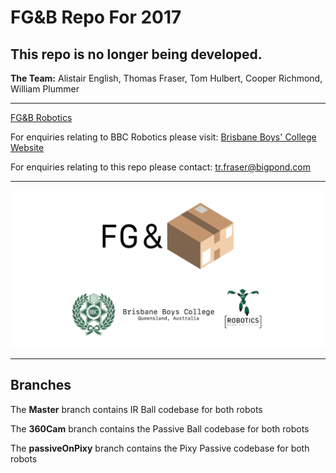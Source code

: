 # **FG&B** Repo For 2017

## This repo is no longer being developed.

**The Team:** Alistair English, Thomas Fraser, Tom Hulbert, Cooper Richmond, William Plummer

-------------------------------------------------------------

[FG&B Robotics](https://fg-b.github.io)

For enquiries relating to BBC Robotics please visit:
[Brisbane Boys' College Website](http://www.bbc.qld.edu.au)

For enquiries relating to this repo please contact: tr.fraser@bigpond.com

-------------------------------------------------------------

![FG&B Logo](/images/FG&BFooter.png)

-------------------------------------------------------------
## Branches

The **Master** branch contains IR Ball codebase for both robots

The **360Cam** branch contains the Passive Ball codebase for both robots

The **passiveOnPixy** branch contains the Pixy Passive codebase for both robots
